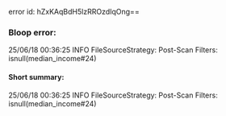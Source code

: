 error id: hZxKAqBdH5lzRROzdIqOng==
### Bloop error:

25/06/18 00:36:25 INFO FileSourceStrategy: Post-Scan Filters: isnull(median_income#24)
#### Short summary: 

25/06/18 00:36:25 INFO FileSourceStrategy: Post-Scan Filters: isnull(median_income#24)